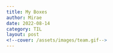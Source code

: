 ```yaml
---
title: My Boxes
author: Mirae
date: 2022-08-14
category: TIL
layout: post
<!--cover: /assets/images/team.gif-->
---
```


